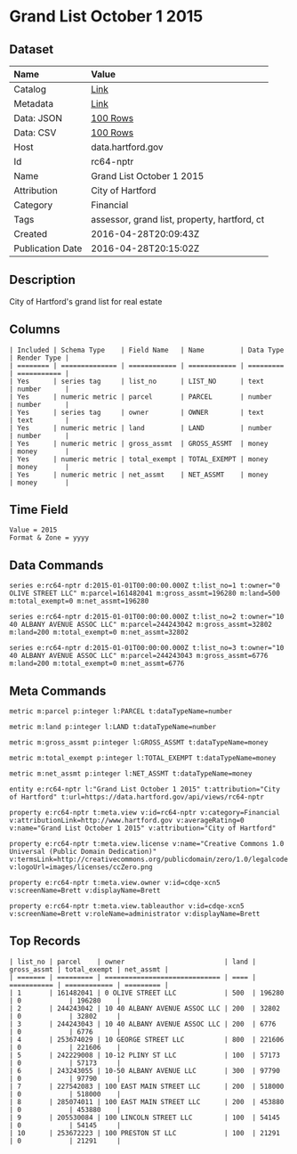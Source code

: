 # Grand List October 1 2015

## Dataset

| Name | Value |
| :--- | :---- |
| Catalog | [Link](https://catalog.data.gov/dataset/grand-list-october-1-2015) |
| Metadata | [Link](https://data.hartford.gov/api/views/rc64-nptr) |
| Data: JSON | [100 Rows](https://data.hartford.gov/api/views/rc64-nptr/rows.json?max_rows=100) |
| Data: CSV | [100 Rows](https://data.hartford.gov/api/views/rc64-nptr/rows.csv?max_rows=100) |
| Host | data.hartford.gov |
| Id | rc64-nptr |
| Name | Grand List October 1 2015 |
| Attribution | City of Hartford |
| Category | Financial |
| Tags | assessor, grand list, property, hartford, ct |
| Created | 2016-04-28T20:09:43Z |
| Publication Date | 2016-04-28T20:15:02Z |

## Description

City of Hartford's grand list for real estate

## Columns

```ls
| Included | Schema Type    | Field Name   | Name         | Data Type | Render Type |
| ======== | ============== | ============ | ============ | ========= | =========== |
| Yes      | series tag     | list_no      | LIST_NO      | text      | number      |
| Yes      | numeric metric | parcel       | PARCEL       | number    | number      |
| Yes      | series tag     | owner        | OWNER        | text      | text        |
| Yes      | numeric metric | land         | LAND         | number    | number      |
| Yes      | numeric metric | gross_assmt  | GROSS_ASSMT  | money     | money       |
| Yes      | numeric metric | total_exempt | TOTAL_EXEMPT | money     | money       |
| Yes      | numeric metric | net_assmt    | NET_ASSMT    | money     | money       |
```

## Time Field

```ls
Value = 2015
Format & Zone = yyyy
```

## Data Commands

```ls
series e:rc64-nptr d:2015-01-01T00:00:00.000Z t:list_no=1 t:owner="0 OLIVE STREET LLC" m:parcel=161482041 m:gross_assmt=196280 m:land=500 m:total_exempt=0 m:net_assmt=196280

series e:rc64-nptr d:2015-01-01T00:00:00.000Z t:list_no=2 t:owner="10 40 ALBANY AVENUE ASSOC LLC" m:parcel=244243042 m:gross_assmt=32802 m:land=200 m:total_exempt=0 m:net_assmt=32802

series e:rc64-nptr d:2015-01-01T00:00:00.000Z t:list_no=3 t:owner="10 40 ALBANY AVENUE ASSOC LLC" m:parcel=244243043 m:gross_assmt=6776 m:land=200 m:total_exempt=0 m:net_assmt=6776
```

## Meta Commands

```ls
metric m:parcel p:integer l:PARCEL t:dataTypeName=number

metric m:land p:integer l:LAND t:dataTypeName=number

metric m:gross_assmt p:integer l:GROSS_ASSMT t:dataTypeName=money

metric m:total_exempt p:integer l:TOTAL_EXEMPT t:dataTypeName=money

metric m:net_assmt p:integer l:NET_ASSMT t:dataTypeName=money

entity e:rc64-nptr l:"Grand List October 1 2015" t:attribution="City of Hartford" t:url=https://data.hartford.gov/api/views/rc64-nptr

property e:rc64-nptr t:meta.view v:id=rc64-nptr v:category=Financial v:attributionLink=http://www.hartford.gov v:averageRating=0 v:name="Grand List October 1 2015" v:attribution="City of Hartford"

property e:rc64-nptr t:meta.view.license v:name="Creative Commons 1.0 Universal (Public Domain Dedication)" v:termsLink=http://creativecommons.org/publicdomain/zero/1.0/legalcode v:logoUrl=images/licenses/ccZero.png

property e:rc64-nptr t:meta.view.owner v:id=cdqe-xcn5 v:screenName=Brett v:displayName=Brett

property e:rc64-nptr t:meta.view.tableauthor v:id=cdqe-xcn5 v:screenName=Brett v:roleName=administrator v:displayName=Brett
```

## Top Records

```ls
| list_no | parcel    | owner                         | land | gross_assmt | total_exempt | net_assmt | 
| ======= | ========= | ============================= | ==== | =========== | ============ | ========= | 
| 1       | 161482041 | 0 OLIVE STREET LLC            | 500  | 196280      | 0            | 196280    | 
| 2       | 244243042 | 10 40 ALBANY AVENUE ASSOC LLC | 200  | 32802       | 0            | 32802     | 
| 3       | 244243043 | 10 40 ALBANY AVENUE ASSOC LLC | 200  | 6776        | 0            | 6776      | 
| 4       | 253674029 | 10 GEORGE STREET LLC          | 800  | 221606      | 0            | 221606    | 
| 5       | 242229008 | 10-12 PLINY ST LLC            | 100  | 57173       | 0            | 57173     | 
| 6       | 243243055 | 10-50 ALBANY AVENUE LLC       | 300  | 97790       | 0            | 97790     | 
| 7       | 227542083 | 100 EAST MAIN STREET LLC      | 200  | 518000      | 0            | 518000    | 
| 8       | 285074011 | 100 EAST MAIN STREET LLC      | 200  | 453880      | 0            | 453880    | 
| 9       | 205530084 | 100 LINCOLN STREET LLC        | 100  | 54145       | 0            | 54145     | 
| 10      | 253672223 | 100 PRESTON ST LLC            | 100  | 21291       | 0            | 21291     | 
```